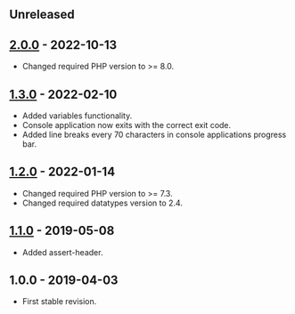 ## Unreleased

## [2.0.0] - 2022-10-13
- Changed required PHP version to >= 8.0.

## [1.3.0] - 2022-02-10
- Added variables functionality.
- Console application now exits with the correct exit code.
- Added line breaks every 70 characters in console applications progress bar.

## [1.2.0] - 2022-01-14
- Changed required PHP version to >= 7.3.
- Changed required datatypes version to 2.4.

## [1.1.0] - 2019-05-08
- Added assert-header.

## 1.0.0 - 2019-04-03
- First stable revision.

[2.0.0]: https://github.com/themichaelhall/webunit/compare/v1.3.0...v2.0.0
[1.3.0]: https://github.com/themichaelhall/webunit/compare/v1.2.0...v1.3.0
[1.2.0]: https://github.com/themichaelhall/webunit/compare/v1.1.0...v1.2.0
[1.1.0]: https://github.com/themichaelhall/webunit/compare/v1.0.0...v1.1.0
